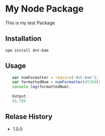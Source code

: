  My Node Package
 ==========================
 This is my test Package

## Installation
`npm install dnt-6am`

## Usage
```javascript
   var numFormatter = require('dnt-6am');
   var formattedNum = numFormatter(45789);
   console.log(formattedNum);
   
   Output:
   45,789
```
## Relase History
* 1.0.0